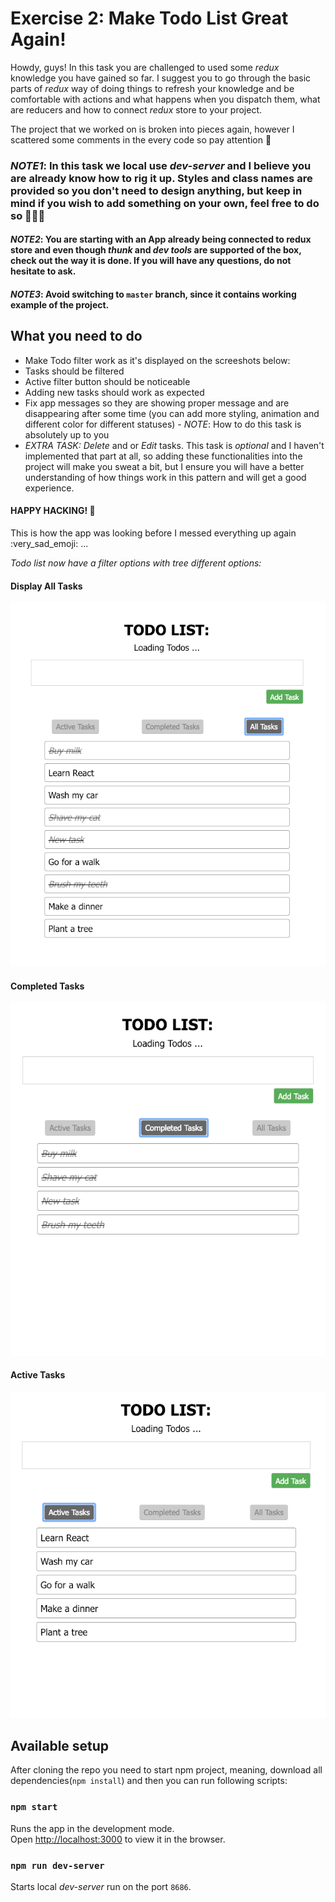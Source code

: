 # Exercise 2: Make Todo List Great Again!
Howdy, guys! In this task you are challenged to used some _redux_ knowledge you have gained so far. I suggest you to go through the basic parts of _redux_ way of doing things to refresh your knowledge and be comfortable with actions and what happens when you dispatch them, what are reducers and how to connect _redux_ store to your project. 

The project that we worked on is broken into pieces again, however I scattered some comments in the every code so pay attention 👀 

### *NOTE1*: In this task we local use _dev-server_ and I believe you are already know how to rig it up. Styles and class names are provided so you don't need to design anything, but keep in mind if you wish to add something on your own, feel free to do so 🎉🎉🎉

#### *NOTE2*: You are starting with an App already being connected to redux store and even though _thunk_ and _dev tools_ are supported of the box, check out the way it is done. If you will have any questions, do not hesitate to ask.

#### *NOTE3*: Avoid switching to `master` branch, since it contains working example of the project.

## What you need to do
  * Make Todo filter work as it's displayed on the screeshots below:
   * Tasks should be filtered
   * Active filter button should be noticeable 
  * Adding new tasks should work as expected
  * Fix app messages so they are showing proper message and are disappearing after some time (you can add more styling, animation and different color for different statuses) - _NOTE_: How to do this task is absolutely up to you
  * _EXTRA TASK:_ _Delete_ and or _Edit_ tasks. This task is *optional* and I haven't implemented that part at all, so adding these functionalities into the project will make you sweat a bit, but I ensure you will have a better understanding of how things work in this pattern and will get a good experience. 

#### HAPPY HACKING! 🙌

This is how the app was looking before I messed everything up again :very_sad_emoji: ...

*Todo list now have a filter options with tree different options:*
#### Display All Tasks  
![ Display All Tasks](https://raw.githubusercontent.com/voogieJames/react-101/exercise2/snapshots/snap1.png)


#### Completed Tasks 
![ Display Completed Tasks](https://raw.githubusercontent.com/voogieJames/react-101/exercise2/snapshots/snap2.png)


#### Active Tasks 
![ Display Active Tasks](https://raw.githubusercontent.com/voogieJames/react-101/exercise2/snapshots/snap3.png)


## Available setup

After cloning the repo you need to start npm project, meaning, download all dependencies(`npm install`) and then you can run following scripts:

### `npm start`
Runs the app in the development mode.<br>
Open [http://localhost:3000](http://localhost:3000) to view it in the browser.

### `npm run dev-server`
Starts local *dev-server* run on the port `8686`.


